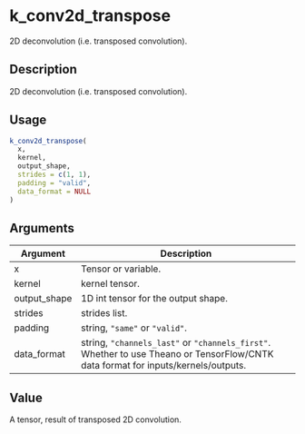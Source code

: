 # k_conv2d_transpose


2D deconvolution (i.e. transposed convolution).




## Description

2D deconvolution (i.e. transposed convolution).





## Usage
```r
k_conv2d_transpose(
  x,
  kernel,
  output_shape,
  strides = c(1, 1),
  padding = "valid",
  data_format = NULL
)
```




## Arguments


Argument      |Description
------------- |----------------
x | Tensor or variable.
kernel | kernel tensor.
output_shape | 1D int tensor for the output shape.
strides | strides list.
padding | string, ``"same"`` or ``"valid"``.
data_format | string, ``"channels_last"`` or ``"channels_first"``. Whether to use Theano or TensorFlow/CNTK data format for inputs/kernels/outputs.





## Value

A tensor, result of transposed 2D convolution.





